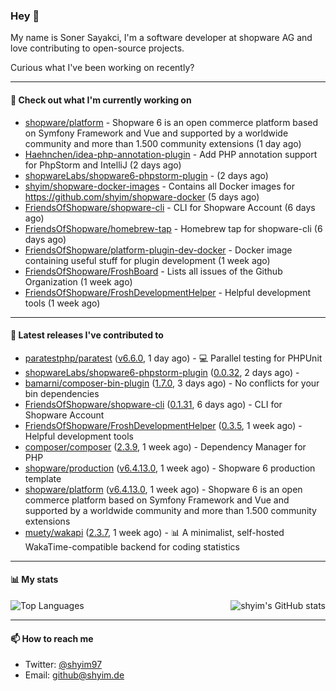 ### Hey 👋

My name is Soner Sayakci, I'm a software developer at shopware AG and love contributing to open-source projects.

Curious what I've been working on recently?

---

#### 👷 Check out what I'm currently working on

- [shopware/platform](https://github.com/shopware/platform) - Shopware 6 is an open commerce platform based on Symfony Framework and Vue and supported by a worldwide community and more than 1.500 community extensions (1 day ago)
- [Haehnchen/idea-php-annotation-plugin](https://github.com/Haehnchen/idea-php-annotation-plugin) - Add PHP annotation support for PhpStorm and IntelliJ (2 days ago)
- [shopwareLabs/shopware6-phpstorm-plugin](https://github.com/shopwareLabs/shopware6-phpstorm-plugin) -  (2 days ago)
- [shyim/shopware-docker-images](https://github.com/shyim/shopware-docker-images) - Contains all Docker images for https://github.com/shyim/shopware-docker (5 days ago)
- [FriendsOfShopware/shopware-cli](https://github.com/FriendsOfShopware/shopware-cli) - CLI for Shopware Account (6 days ago)
- [FriendsOfShopware/homebrew-tap](https://github.com/FriendsOfShopware/homebrew-tap) - Homebrew tap for shopware-cli (6 days ago)
- [FriendsOfShopware/platform-plugin-dev-docker](https://github.com/FriendsOfShopware/platform-plugin-dev-docker) - Docker image containing useful stuff for plugin development (1 week ago)
- [FriendsOfShopware/FroshBoard](https://github.com/FriendsOfShopware/FroshBoard) - Lists all issues of the Github Organization (1 week ago)
- [FriendsOfShopware/FroshDevelopmentHelper](https://github.com/FriendsOfShopware/FroshDevelopmentHelper) - Helpful development tools (1 week ago)

---

#### 🔭 Latest releases I've contributed to

- [paratestphp/paratest](https://github.com/paratestphp/paratest) ([v6.6.0](https://github.com/paratestphp/paratest/releases/tag/v6.6.0), 1 day ago) - :computer: Parallel testing for PHPUnit
- [shopwareLabs/shopware6-phpstorm-plugin](https://github.com/shopwareLabs/shopware6-phpstorm-plugin) ([0.0.32](https://github.com/shopwareLabs/shopware6-phpstorm-plugin/releases/tag/0.0.32), 2 days ago) - 
- [bamarni/composer-bin-plugin](https://github.com/bamarni/composer-bin-plugin) ([1.7.0](https://github.com/bamarni/composer-bin-plugin/releases/tag/1.7.0), 3 days ago) - No conflicts for your bin dependencies
- [FriendsOfShopware/shopware-cli](https://github.com/FriendsOfShopware/shopware-cli) ([0.1.31](https://github.com/FriendsOfShopware/shopware-cli/releases/tag/0.1.31), 6 days ago) - CLI for Shopware Account
- [FriendsOfShopware/FroshDevelopmentHelper](https://github.com/FriendsOfShopware/FroshDevelopmentHelper) ([0.3.5](https://github.com/FriendsOfShopware/FroshDevelopmentHelper/releases/tag/0.3.5), 1 week ago) - Helpful development tools
- [composer/composer](https://github.com/composer/composer) ([2.3.9](https://github.com/composer/composer/releases/tag/2.3.9), 1 week ago) - Dependency Manager for PHP
- [shopware/production](https://github.com/shopware/production) ([v6.4.13.0](https://github.com/shopware/production/releases/tag/v6.4.13.0), 1 week ago) - Shopware 6 production template
- [shopware/platform](https://github.com/shopware/platform) ([v6.4.13.0](https://github.com/shopware/platform/releases/tag/v6.4.13.0), 1 week ago) - Shopware 6 is an open commerce platform based on Symfony Framework and Vue and supported by a worldwide community and more than 1.500 community extensions
- [muety/wakapi](https://github.com/muety/wakapi) ([2.3.7](https://github.com/muety/wakapi/releases/tag/2.3.7), 1 week ago) - 📊 A minimalist, self-hosted WakaTime-compatible backend for coding statistics

---

#### 📊 My stats

<img align="right" alt="shyim's GitHub stats" src="https://github-readme-stats.vercel.app/api?username=shyim&count_private=1&show_icons=true&" />

![Top Languages](https://github-readme-stats.vercel.app/api/top-langs/?username=shyim)

---

#### 📫 How to reach me

- Twitter: [@shyim97](https://twitter.com/shyim97)
- Email: [github@shyim.de](mailto://github@shyim.de)
